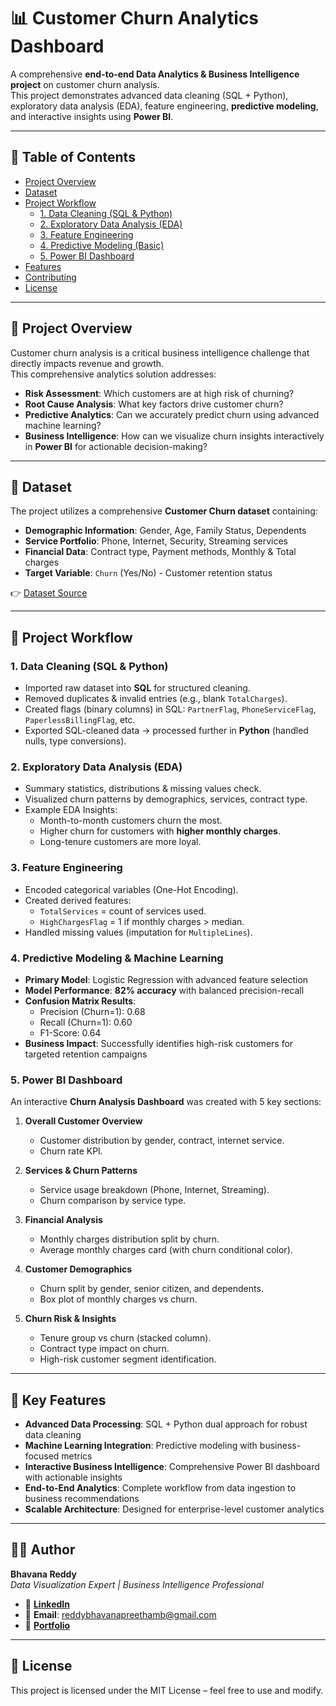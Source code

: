 # 📊 Customer Churn Analytics Dashboard

A comprehensive **end-to-end Data Analytics & Business Intelligence project** on customer churn analysis.  
This project demonstrates advanced data cleaning (SQL + Python), exploratory data analysis (EDA), feature engineering, **predictive modeling**, and interactive insights using **Power BI**.

---

## 📑 Table of Contents
- [Project Overview](#project-overview)
- [Dataset](#dataset)
- [Project Workflow](#project-workflow)
  - [1. Data Cleaning (SQL & Python)](#1-data-cleaning-sql--python)
  - [2. Exploratory Data Analysis (EDA)](#2-exploratory-data-analysis-eda)
  - [3. Feature Engineering](#3-feature-engineering)
  - [4. Predictive Modeling (Basic)](#4-predictive-modeling-basic)
  - [5. Power BI Dashboard](#5-power-bi-dashboard)
- [Features](#features)
- [Contributing](#contributing)
- [License](#license)

---

## 📌 Project Overview
Customer churn analysis is a critical business intelligence challenge that directly impacts revenue and growth.  
This comprehensive analytics solution addresses:
- **Risk Assessment**: Which customers are at high risk of churning?
- **Root Cause Analysis**: What key factors drive customer churn?
- **Predictive Analytics**: Can we accurately predict churn using advanced machine learning?
- **Business Intelligence**: How can we visualize churn insights interactively in **Power BI** for actionable decision-making?

---

## 📂 Dataset
The project utilizes a comprehensive **Customer Churn dataset** containing:
- **Demographic Information**: Gender, Age, Family Status, Dependents  
- **Service Portfolio**: Phone, Internet, Security, Streaming services  
- **Financial Data**: Contract type, Payment methods, Monthly & Total charges  
- **Target Variable**: `Churn` (Yes/No) - Customer retention status

👉 [Dataset Source](https://www.kaggle.com/datasets/blastchar/telco-customer-churn)  

---

## 🔄 Project Workflow

### 1. Data Cleaning (SQL & Python)
- Imported raw dataset into **SQL** for structured cleaning.  
- Removed duplicates & invalid entries (e.g., blank `TotalCharges`).  
- Created flags (binary columns) in SQL: `PartnerFlag`, `PhoneServiceFlag`, `PaperlessBillingFlag`, etc.  
- Exported SQL-cleaned data → processed further in **Python** (handled nulls, type conversions).

### 2. Exploratory Data Analysis (EDA)
- Summary statistics, distributions & missing values check.  
- Visualized churn patterns by demographics, services, contract type.  
- Example EDA Insights:
  - Month-to-month customers churn the most.
  - Higher churn for customers with **higher monthly charges**.
  - Long-tenure customers are more loyal.

### 3. Feature Engineering
- Encoded categorical variables (One-Hot Encoding).  
- Created derived features:
  - `TotalServices` = count of services used.  
  - `HighChargesFlag` = 1 if monthly charges > median.  
- Handled missing values (imputation for `MultipleLines`).

### 4. Predictive Modeling & Machine Learning
- **Primary Model**: Logistic Regression with advanced feature selection
- **Model Performance**: **82% accuracy** with balanced precision-recall
- **Confusion Matrix Results**:
  - Precision (Churn=1): 0.68  
  - Recall (Churn=1): 0.60  
  - F1-Score: 0.64
- **Business Impact**: Successfully identifies high-risk customers for targeted retention campaigns

### 5. Power BI Dashboard
An interactive **Churn Analysis Dashboard** was created with 5 key sections:

1. **Overall Customer Overview**  
   - Customer distribution by gender, contract, internet service.  
   - Churn rate KPI.

2. **Services & Churn Patterns**  
   - Service usage breakdown (Phone, Internet, Streaming).  
   - Churn comparison by service type.

3. **Financial Analysis**  
   - Monthly charges distribution split by churn.  
   - Average monthly charges card (with churn conditional color).  

4. **Customer Demographics**  
   - Churn split by gender, senior citizen, and dependents.  
   - Box plot of monthly charges vs churn.  

5. **Churn Risk & Insights**  
   - Tenure group vs churn (stacked column).  
   - Contract type impact on churn.  
   - High-risk customer segment identification.

---
## 🌟 Key Features

- **Advanced Data Processing**: SQL + Python dual approach for robust data cleaning
- **Machine Learning Integration**: Predictive modeling with business-focused metrics
- **Interactive Business Intelligence**: Comprehensive Power BI dashboard with actionable insights
- **End-to-End Analytics**: Complete workflow from data ingestion to business recommendations
- **Scalable Architecture**: Designed for enterprise-level customer analytics

---
## 👨‍💻 Author

**Bhavana Reddy**  
*Data Visualization Expert | Business Intelligence Professional*

- 🔗 **[LinkedIn](https://www.linkedin.com/in/bhavanab28033/)**
- 📧 **Email**: reddybhavanapreethamb@gmail.com
- 💼 **[Portfolio](https://github.com/Bhavana-Reddy-B)**

---

## 📜 License

This project is licensed under the MIT License – feel free to use and modify.
